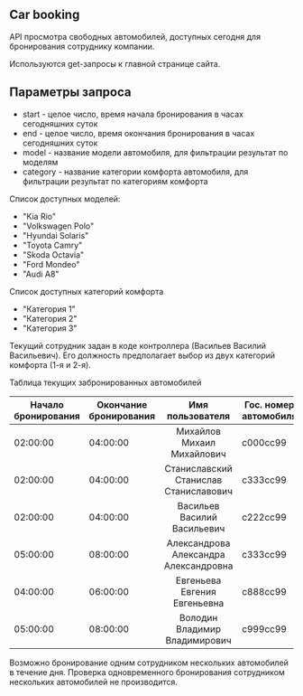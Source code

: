 ## Car booking

API просмотра свободных автомобилей, доступных сегодня для бронирования сотруднику компании.

Используются get-запросы к главной странице сайта.
## Параметры запроса

- start - целое число, время начала бронирования в часах сегодняшних суток
- end - целое число, время окончания бронирования в часах сегодняшних суток
- model - название модели автомобиля, для фильтрации результат по моделям
- category - название категории комфорта автомобиля, для фильтрации результат по категориям комфорта

Список доступных моделей:

- "Kia Rio"
- "Volkswagen Polo"
- "Hyundai Solaris"
- "Toyota Camry"
- "Skoda Octavia"
- "Ford Mondeo"
- "Audi A8"

Список доступных категорий комфорта

- "Категория 1"
- "Категория 2"
- "Категория 3"

Текущий сотрудник задан в коде контроллера (Васильев Василий Васильевич).
Его должность предполагает выбор из двух категорий комфорта (1-я и 2-я).

Таблица текущих забронированных автомобилей

| Начало бронирования | Окончание бронирования |            Имя пользователя           | Гос. номер автомобиля |
|---------------------|------------------------|:-------------------------------------:|-----------------------|
| 02:00:00            | 04:00:00               | Михайлов Михаил Михайлович            | c000cc99              |
| 02:00:00            | 04:00:00               | Станиславский Станислав Станиславович | c333cc99              |
| 02:00:00            | 04:00:00               | Васильев Василий Васильевич           | c222cc99              |
| 05:00:00            | 08:00:00               | Александрова Александра Александровна | c333cc99              |
| 04:00:00            | 06:00:00               | Евгеньева Евгения Евгеньевна          | c888cc99              |
| 05:00:00            | 08:00:00               | Володин Владимир Владимирович         | c999cc99              |

Возможно бронирование одним сотрудником нескольких автомобилей в течение дня. 
Проверка одновременного бронирования сотрудником нескольких автомобилей не производится.
